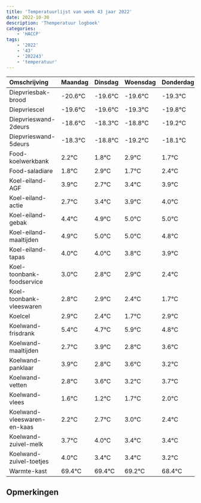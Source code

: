 ```yaml
---
title: 'Temperatuurlijst van week 43 jaar 2022'
date: 2022-10-30
description: 'Themperatuur logboek'
categories:
    - 'HACCP'
tags:
    - '2022'
    - '43'
    - '202243'
    - 'temperatuur'
---
```

|Omschrijving|Maandag|Dinsdag|Woensdag|Donderdag|Vrijdag|Zaterdag|Zondag|
|:---|:---|:---|:---|:---|:---|:---|:---|
|Diepvriesbak-brood|-20.6°C|-19.6°C|-19.6°C|-19.3°C|-19.8°C|-20.2°C|-19.1°C|
|Diepvriescel|-19.6°C|-19.6°C|-19.3°C|-19.8°C|-20.2°C|-19.1°C|-20.3°C|
|Diepvrieswand-2deurs|-18.6°C|-18.3°C|-18.8°C|-19.2°C|-18.1°C|-19.3°C|-18.6°C|
|Diepvrieswand-5deurs|-18.3°C|-18.8°C|-19.2°C|-18.1°C|-19.3°C|-18.6°C|-18.1°C|
|Food-koelwerkbank|2.2°C|1.8°C|2.9°C|1.7°C|2.4°C|2.9°C|3.0°C|
|Food-saladiare|1.8°C|2.9°C|1.7°C|2.4°C|2.9°C|3.0°C|3.0°C|
|Koel-eiland-AGF|3.9°C|2.7°C|3.4°C|3.9°C|4.0°C|4.0°C|3.8°C|
|Koel-eiland-actie|2.7°C|3.4°C|3.9°C|4.0°C|4.0°C|3.8°C|3.9°C|
|Koel-eiland-gebak|4.4°C|4.9°C|5.0°C|5.0°C|4.8°C|4.9°C|4.4°C|
|Koel-eiland-maaltijden|4.9°C|5.0°C|5.0°C|4.8°C|4.9°C|4.4°C|3.7°C|
|Koel-eiland-tapas|4.0°C|4.0°C|3.8°C|3.9°C|3.4°C|2.7°C|3.9°C|
|Koel-toonbank-foodservice|3.0°C|2.8°C|2.9°C|2.4°C|1.7°C|2.9°C|1.8°C|
|Koel-toonbank-vleeswaren|2.8°C|2.9°C|2.4°C|1.7°C|2.9°C|1.8°C|2.6°C|
|Koelcel|2.9°C|2.4°C|1.7°C|2.9°C|1.8°C|2.6°C|2.2°C|
|Koelwand-frisdrank|5.4°C|4.7°C|5.9°C|4.8°C|5.6°C|5.2°C|5.7°C|
|Koelwand-maaltijden|2.7°C|3.9°C|2.8°C|3.6°C|3.2°C|3.7°C|4.0°C|
|Koelwand-panklaar|3.9°C|2.8°C|3.6°C|3.2°C|3.7°C|4.0°C|3.4°C|
|Koelwand-vetten|2.8°C|3.6°C|3.2°C|3.7°C|4.0°C|3.4°C|3.4°C|
|Koelwand-vlees|1.6°C|1.2°C|1.7°C|2.0°C|1.4°C|1.4°C|1.2°C|
|Koelwand-vleeswaren-en-kaas|2.2°C|2.7°C|3.0°C|2.4°C|2.4°C|2.2°C|1.4°C|
|Koelwand-zuivel-melk|3.7°C|4.0°C|3.4°C|3.4°C|3.2°C|2.4°C|4.0°C|
|Koelwand-zuivel-toetjes|4.0°C|3.4°C|3.4°C|3.2°C|2.4°C|4.0°C|3.1°C|
|Warmte-kast|69.4°C|69.4°C|69.2°C|68.4°C|70.0°C|69.1°C|68.3°C|

## Opmerkingen


